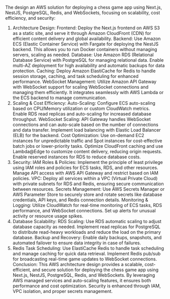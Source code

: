 The design an AWS solution for deploying a chess game app using Next.js, NestJS, PostgreSQL, Redis, and WebSockets, focusing on scalability, cost efficiency, and security:

1. Architecture Design:
Frontend: Deploy the Next.js frontend on AWS S3 as a static site, and serve it through Amazon CloudFront (CDN) for efficient content delivery and global availability.
Backend: Use Amazon ECS (Elastic Container Service) with Fargate for deploying the NestJS backend. This allows you to run Docker containers without managing servers, scaling as needed.
Database: Use Amazon RDS (Relational Database Service) with PostgreSQL for managing relational data. Enable multi-AZ deployment for high availability and automatic backups for data protection.
Caching: Deploy Amazon ElastiCache for Redis to handle session storage, caching, and task scheduling for enhanced performance.
WebSocket Management: Utilize Amazon API Gateway with WebSocket support for scaling WebSocket connections and managing them efficiently. It integrates seamlessly with AWS Lambda or the ECS backend to manage communication.
2. Scaling & Cost Efficiency:
Auto-Scaling:
Configure ECS auto-scaling based on CPU/Memory utilization or custom CloudWatch metrics.
Enable RDS read replicas and auto-scaling for increased database throughput.
WebSocket Scaling: API Gateway handles WebSocket connections and can auto-scale based on the number of connections and data transfer. Implement load balancing with Elastic Load Balancer (ELB) for the backend.
Cost Optimization:
Use on-demand EC2 instances for unpredictable traffic and Spot instances for cost-effective batch jobs or lower-priority tasks.
Optimize CloudFront caching and use Lambda@Edge to customize content delivery, reducing origin requests.
Enable reserved instances for RDS to reduce database costs.
3. Security:
IAM Roles & Policies: Implement the principle of least privilege using IAM roles and policies for ECS tasks, RDS, and other resources. Manage API access with AWS API Gateway and restrict based on IAM policies.
VPC: Deploy all services within a VPC (Virtual Private Cloud) with private subnets for RDS and Redis, ensuring secure communication between resources.
Secrets Management: Use AWS Secrets Manager or AWS Parameter Store to securely store and rotate secrets like database credentials, API keys, and Redis connection details.
Monitoring & Logging: Utilize CloudWatch for real-time monitoring of ECS tasks, RDS performance, and WebSocket connections. Set up alerts for unusual activity or resource usage spikes.
4. Database Scalability:
RDS Scaling: Use RDS automatic scaling to adjust database capacity as needed. Implement read replicas for PostgreSQL to distribute read-heavy workloads and reduce the load on the primary database.
Backup and Recovery: Enable daily backups, snapshots, and automated failover to ensure data integrity in case of failures.
5. Redis Task Scheduling:
Use ElastiCache Redis to handle task scheduling and manage caching for quick data retrieval. Implement Redis pub/sub for broadcasting real-time game updates to WebSocket connections.
Conclusion:
This AWS architecture design provides a scalable, cost-efficient, and secure solution for deploying the chess game app using Next.js, NestJS, PostgreSQL, Redis, and WebSockets. By leveraging AWS managed services and auto-scaling features, it ensures both performance and cost optimization. Security is enhanced through IAM, VPC isolation, and proper secrets management.






